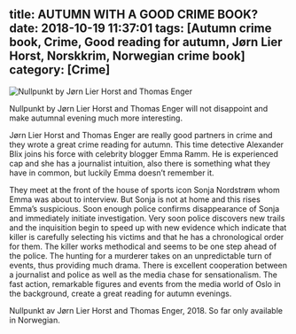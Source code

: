 title: AUTUMN WITH A GOOD CRIME BOOK?
date: 2018-10-19 11:37:01
tags: [Autumn crime book, Crime, Good reading for autumn, Jørn Lier Horst, Norskkrim, Norwegian crime book]
category: [Crime]
---
![Nullpunkt by Jørn Lier Horst and Thomas Enger ](/images/nullpunkt.jpg)

Nullpunkt by Jørn Lier Horst and Thomas Enger will not disappoint and make autumnal evening much more interesting.<!-- more -->

Jørn Lier Horst and Thomas Enger are really good partners in crime and they wrote a great crime reading for autumn.
This time detective Alexander Blix joins his force with celebrity blogger Emma Ramm. He is experienced cap and she has a journalist intuition, also there is something what they have in common, but luckily Emma doesn’t remember it.

They meet at the front of the house of sports icon Sonja Nordstrøm whom Emma was about to interview. But Sonja is not at home and this rises Emma’s suspicious. Soon enough police confirms disappearance of Sonja and immediately initiate investigation.
Very soon police discovers new trails and the inquisition begin to speed up with new evidence which indicate that killer is carefully selecting his victims and that he has a chronological order for them. The killer works methodical and seems to be one step ahead of the police. The hunting for a murderer takes on an unpredictable turn of events, thus providing much drama.
There is excellent cooperation between a journalist and police as well as the media chase for sensationalism. The fast action, remarkable figures and events from the media world of Oslo in the background, create a great reading for autumn evenings.

Nullpunkt av Jørn Lier Horst and Thomas Enger, 2018. So far only available in Norwegian.                                                                                                  